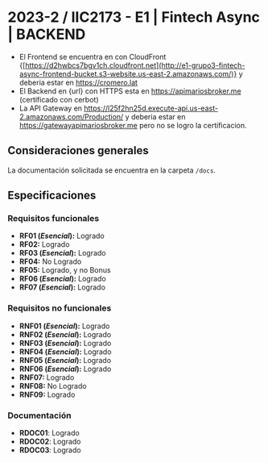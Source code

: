 # 2023-2 / IIC2173 - E1 | Fintech Async | BACKEND

- El Frontend se encuentra en con CloudFront {[https://d2hwbcs7bgv1ch.cloudfront.net](http://e1-grupo3-fintech-async-frontend-bucket.s3-website.us-east-2.amazonaws.com/)} y deberia estar en https://cromero.lat
- El Backend en {url} con HTTPS esta en https://apimariosbroker.me (certificado con cerbot)
- La API Gateway en https://l25f2hn25d.execute-api.us-east-2.amazonaws.com/Production/ y deberia estar en https://gatewayapimariosbroker.me pero no se logro la certificacion.


## Consideraciones generales
La documentación solicitada se encuentra en la carpeta `/docs`. 

## Especificaciones
### Requisitos funcionales
- **RF01 (*Esencial*):** Logrado
- **RF02:** Logrado
- **RF03 (*Esencial*):** Logrado
- **RF04:** No Logrado
- **RF05:** Logrado, y no Bonus
- **RF06 (*Esencial*):** Logrado
- **RF07 (*Esencial*):** Logrado

### Requisitos no funcionales
- **RNF01 (*Esencial*):** Logrado
- **RNF02 (*Esencial*):** Logrado
- **RNF03 (*Esencial*):** Logrado
- **RNF04 (*Esencial*):** Logrado
- **RNF05 (*Esencial*):** Logrado
- **RNF06 (*Esencial*):** Logrado
- **RNF07:** Logrado
- **RNF08:** No Logrado
- **RNF09:** Logrado

### Documentación
- **RDOC01**: Logrado 
- **RDOC02**: Logrado 
- **RDOC03**: Logrado
